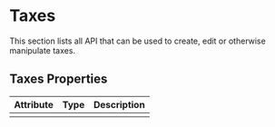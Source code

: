 # Taxes #

This section lists all API that can be used to create, edit or otherwise manipulate taxes.

## Taxes Properties ##

| Attribute | Type | Description |
| --------- | ---- | ----------- |
|           |      |             |
